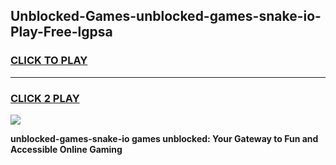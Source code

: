 
## Unblocked-Games-unblocked-games-snake-io-Play-Free-lgpsa
<h3>
<a href="https://premium76.site?title=unblocked-games-snake-io&ref=23A">CLICK TO PLAY</a></h3>
<hr>

<h3>
<a href="https://premium76.site?title=unblocked-games-snake-io&ref=23A">CLICK 2 PLAY</a>
  
</h3>

<a href="https://premium76.site?title=unblocked-games-snake-io&ref=23A"><img src="https://clearcache.store/games.png"></a>


**unblocked-games-snake-io games unblocked: Your Gateway to Fun and Accessible Online Gaming**
